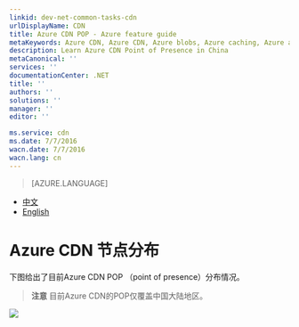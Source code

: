 ```yaml
---
linkid: dev-net-common-tasks-cdn
urlDisplayName: CDN
title: Azure CDN POP - Azure feature guide
metaKeywords: Azure CDN, Azure CDN, Azure blobs, Azure caching, Azure add-ons, CDN, 节点分布, POP, Azure CDN节点分布, CDN技术文档, CDN帮助文档
description: Learn Azure CDN Point of Presence in China
metaCanonical: ''
services: ''
documentationCenter: .NET
title: ''
authors: ''
solutions: ''
manager: ''
editor: ''

ms.service: cdn
ms.date: 7/7/2016
wacn.date: 7/7/2016
wacn.lang: cn
---
```


> [AZURE.LANGUAGE]
- [中文](./cdn-pops.md)
- [English](./cdn-enus-pops.md) 
# Azure CDN 节点分布

下图给出了目前Azure CDN POP （point of presence）分布情况。

> **注意** 目前Azure CDN的POP仅覆盖中国大陆地区。

![][1]

<!--Image references-->

[1]: ./media/cdn-doc/cdn_pops.png
